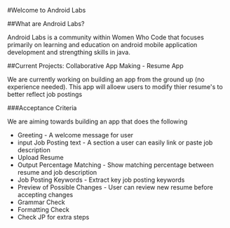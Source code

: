 #Welcome to Android Labs

##What are Android Labs?

Android Labs is a community within Women Who Code that focuses primarily on
learning and education on android mobile application development and strengthing skills in java.

##Current Projects: Collaborative App Making - Resume App

We are currently working on building an app from the ground up (no experience needed). This app will alloew users to modify thier resume's to better reflect job postings

###Acceptance Criteria

We are aiming towards building an app that does the following

* Greeting - A welcome message for user
* input Job Posting text - A section a user can easily link or paste job description
* Upload Resume
* Output Percentage Matching - Show matching percentage between resume and job description
* Job Posting Keywords - Extract key job posting keywords
* Preview of Possible Changes - User can review new resume before accepting changes
* Grammar Check
* Formatting Check
* Check JP for extra steps
